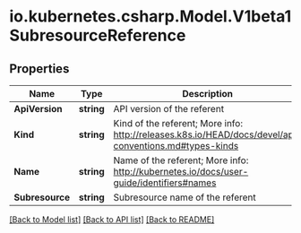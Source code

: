 # io.kubernetes.csharp.Model.V1beta1SubresourceReference
## Properties

Name | Type | Description | Notes
------------ | ------------- | ------------- | -------------
**ApiVersion** | **string** | API version of the referent | [optional] 
**Kind** | **string** | Kind of the referent; More info: http://releases.k8s.io/HEAD/docs/devel/api-conventions.md#types-kinds | [optional] 
**Name** | **string** | Name of the referent; More info: http://kubernetes.io/docs/user-guide/identifiers#names | [optional] 
**Subresource** | **string** | Subresource name of the referent | [optional] 

[[Back to Model list]](../README.md#documentation-for-models) [[Back to API list]](../README.md#documentation-for-api-endpoints) [[Back to README]](../README.md)

